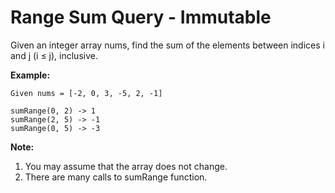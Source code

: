 # Range Sum Query - Immutable

Given an integer array nums, find the sum of the elements between indices i and j (i ≤ j), inclusive.

**Example:**

```pseudo
Given nums = [-2, 0, 3, -5, 2, -1]

sumRange(0, 2) -> 1
sumRange(2, 5) -> -1
sumRange(0, 5) -> -3
```

**Note:**

1. You may assume that the array does not change.
2. There are many calls to sumRange function.
